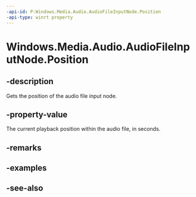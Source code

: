 ```yaml
---
-api-id: P:Windows.Media.Audio.AudioFileInputNode.Position
-api-type: winrt property
---
```


<!-- Property syntax
public Windows.Foundation.TimeSpan Position { get; }
-->

# Windows.Media.Audio.AudioFileInputNode.Position

## -description
Gets the position of the audio file input node.

## -property-value
The current playback position within the audio file, in seconds.

## -remarks

## -examples

## -see-also
